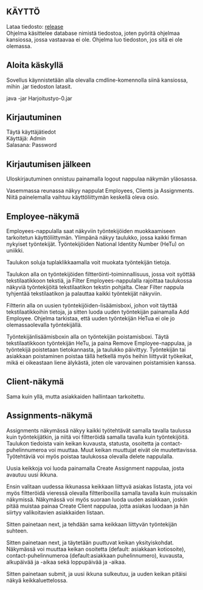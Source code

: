 
## KÄYTTÖ

Lataa tiedosto: [release](https://github.com/RoniNiklas/ot-harjoitustyo/releases/tag/1.0.0)   
Ohjelma käsittelee database nimistä tiedostoa, joten pyöritä ohjelmaa kansiossa, jossa vastaavaa ei ole. Ohjelma luo tiedoston, jos sitä ei ole olemassa.

## Aloita käskyllä

Sovellus käynnistetään alla olevalla cmdline-komennolla siinä kansiossa, mihin .jar tiedoston latasit.

java -jar Harjoitustyo-0.jar

## Kirjautuminen  

Täytä käyttäjätiedot   
Käyttäjä: Admin  
Salasana: Password  

## Kirjautumisen jälkeen  

Uloskirjautuminen onnistuu painamalla logout nappulaa näkymän yläosassa.  

Vasemmassa reunassa näkyy nappulat Employees, Clients ja Assignments. Niitä painelemalla vaihtuu käyttöliittymän keskellä oleva osio.  

## Employee-näkymä

Employees-nappulalla saat näkyviin työntekijöiden muokkaamiseen tarkoitetun käyttöliittymän. Ylimpänä näkyy taulukko, jossa kaikki firman nykyiset työntekijät. Työntekijöiden National Identity Number (HeTu) on uniikki.

Taulukon soluja tuplaklikkaamalla voit muokata työntekijän tietoja.  

Taulukon alla on työntekijöiden filtteröinti-toiminnallisuus, jossa voit syöttää tekstilaatikkoon tekstiä, ja Filter Employees-nappulalla rajoittaa taulukossa näkyviä työntekijöitä tekstilaatikon tekstin pohjalta. Clear Filter nappula tyhjentää tekstilaatikon ja palauttaa kaikki työntekijät näkyviin.   

Filtterin alla on uusien työntekijöiden-lisäämisboxi, johon voit täyttää tekstilaatikkoihin tietoja, ja sitten luoda uuden työntekijän painamalla Add Employee. Ohjelma tarkistaa, että uuden työntekijän HeTua ei ole jo olemassaolevalla työntekijällä. 

Työntekijänlisäämisboxin alla on työntekijän poistamisboxi. Täytä tekstilaatikkoon työntekijän HeTu, ja paina Remove Employee-nappulaa, ja työntekijä poistetaan tietokannasta, ja taulukko päivittyy. Työntekijän tai asiakkaan poistaminen poistaa tällä hetkellä myös heihin liittyvät työkeikat, mikä ei oikeastaan liene älykästä, joten ole varovainen poistamisien kanssa.

## Client-näkymä  

Sama kuin yllä, mutta asiakkaiden hallintaan tarkoitettu. 

## Assignments-näkymä  

Assignments näkymässä näkyy kaikki työtehtävät samalla tavalla taulussa kuin työntekijätkin, ja niitä voi filtteröidä samalla tavalla kuin työntekijöitä. Taulukon tiedoista vain keikan kuvausta, statusta, osoitetta ja contact-puhelinnumeroa voi muuttaa. Muut keikan muuttujat eivät ole muutettavissa. Työtehtäviä voi myös poistaa taulukossa olevalla delete nappulalla.

Uusia keikkoja voi luoda painamalla Create Assignment nappulaa, josta avautuu uusi ikkuna.

Ensin valitaan uudessa ikkunassa keikkaan liittyvä asiakas listasta, jota voi myös filtteröidä vieressä olevalla filtteriboxilla samalla tavalla kuin muissakin näkymissä. Näkymässä voi myös suoraan luoda uuden asiakkaan, joskin pitää muistaa painaa Create Client nappulaa, jotta asiakas luodaan ja hän siirtyy valikoitavien asiakkaiden listaan.

Sitten painetaan next, ja tehdään sama keikkaan liittyvän työntekijän suhteen.

Sitten painetaan next, ja täytetään puuttuvat keikan yksityiskohdat. Näkymässä voi muuttaa keikan osoitetta (default: asiakkaan kotiosoite), contact-puhelinnumeroa (default:asiakkaan puhelinnumero), kuvausta, alkupäivää ja -aikaa sekä loppupäivää ja -aikaa.   

Sitten painetaan submit, ja uusi ikkuna sulkeutuu, ja uuden keikan pitäisi näkyä keikkaluettelossa.  
